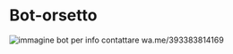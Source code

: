 # Bot-orsetto
![immagine bot](https://user-images.githubusercontent.com/96488975/149559879-204c39dd-249a-43c8-af01-75c74638f0e2.png)
per info contattare wa.me/393383814169
